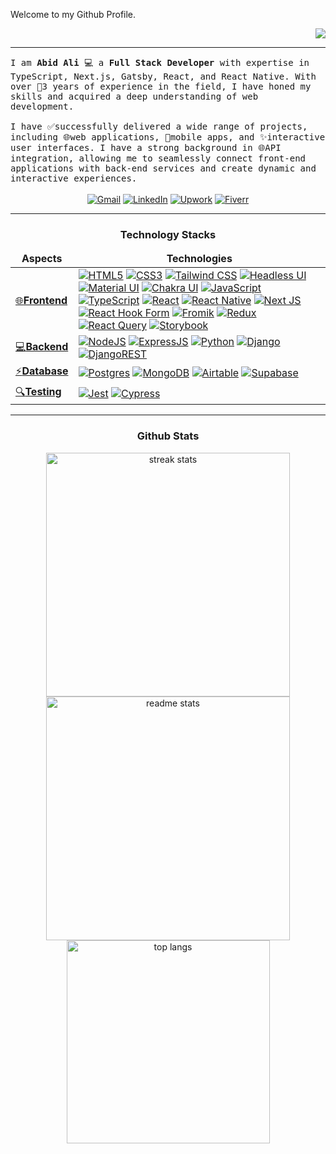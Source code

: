 Welcome to my Github Profile. <div align = 'right'>![](https://komarev.com/ghpvc/?username=abidali671&color=yellow)</div>
<hr/>
<samp>I am <b>Abid Ali</b> 💻 a <b>Full Stack Developer</b> with expertise in TypeScript, Next.js, Gatsby, React, and React Native. With over 🌟3 years of experience in the field, I have honed my skills and acquired a deep understanding of web development.
<br/>
<br/>
  I have ✅successfully delivered a wide range of projects, including 🌐web applications, 📱mobile apps, and ✨interactive user interfaces. I have a strong background in 🌐API integration, allowing me to seamlessly connect front-end applications with back-end services 
  and create dynamic and interactive experiences.
</samp>
<br/>
<br/>
<div align="center">
  <a href="mailto:abid.saeed.ali92@gmail.com" rel="nofollow">
    <img
      alt="Gmail"
      src="https://img.shields.io/badge/Gmail-EA4335?style=for-the-badge&logo=gmail&logoColor=white"
      style="max-width: 100%"
  /></a>
  <a
    href="https://www.linkedin.com/in/abid-ali-89ab4a1bb/"
    rel="nofollow"
    target="_blank"
  >
    <img
      alt="LinkedIn"
      src="https://img.shields.io/badge/LinkedIn-0A66C2?style=for-the-badge&logo=linkedin&logoColor=white"
      style="max-width: 100%"
  /></a>
  <a
    href="https://www.upwork.com/freelancers/~014093a104f15a71c0"
    rel="nofollow"
    target="_blank"
  >
    <img
      alt="Upwork"
      src="https://img.shields.io/badge/Upwork-6FDA44?style=for-the-badge&logo=upwork&logoColor=white"
      style="max-width: 100%"
  /></a>
  <a href="https://www.fiverr.com/abidsaeed92" rel="nofollow" target="_blank">
    <img
      alt="Fiverr"
      src="https://img.shields.io/badge/Fiverr-1DBF73?style=for-the-badge&logo=fiverr&logoColor=white"
      style="max-width: 100%"
  /></a>
</div>
<hr/>
<h3 border="none" align="center">Technology Stacks</h3>
<table>
  <thead align="center">
    <tr border="none">
      <td><b>Aspects</b></td>
      <td><b>Technologies</b></td>
    </tr>
  </thead>
  <tbody>
    <tr>
      <td>
        <a
          href="https://developer.mozilla.org/en-US/docs/Learn/Front-end_web_developer"
          rel="nofollow"
          target="_blank"
        >
          🌐<b>Frontend</b>
        </a>
      </td>
      <td>
        <a
          href="https://developer.mozilla.org/en-US/docs/Glossary/HTML5"
          rel="nofollow"
          target="_blank"
        >
          <img
            alt="HTML5"
            src="https://img.shields.io/badge/HTML5-E34F26?style=for-the-badge&logo=html5&logoColor=white"
            style="max-width: 100%"
        /></a>
        <a
          href="https://developer.mozilla.org/en-US/docs/Web/CSS"
          rel="nofollow"
          target="_blank"
        >
          <img
            alt="CSS3"
            src="https://img.shields.io/badge/CSS3-1572B6?style=for-the-badge&logo=css3&logoColor=white"
            style="max-width: 100%"
        /></a>
        <a href="https://tailwindcss.com/" rel="nofollow" target="_blank">
          <img
            alt="Tailwind CSS"
            src="https://img.shields.io/badge/Tailwind%20CSS-06B6D4?style=for-the-badge&logo=tailwindcss&logoColor=white"
            style="max-width: 100%"
        /></a>
        <a href="https://headlessui.com/" rel="nofollow" target="_blank">
          <img
            alt="Headless UI"
            src="https://img.shields.io/badge/headless_ui-66E3FF?style=for-the-badge&logo=headlessui&logoColor=black"
            style="max-width: 100%"
        /></a>
        <a href="https://mui.com/" rel="nofollow" target="_blank">
          <img
            alt="Material UI"
            src="https://img.shields.io/badge/Material%20UI-007FFF?style=for-the-badge&logo=mui&logoColor=white"
            style="max-width: 100%"
        /></a>
        <a href="https://chakra-ui.com/" rel="nofollow" target="_blank">
          <img
            alt="Chakra UI"
            src="https://img.shields.io/badge/Chakra_UI-319795?style=for-the-badge&logo=chakraui&logoColor=white"
            style="max-width: 100%"
        /></a>
        <a
          href="https://developer.mozilla.org/en-US/docs/Web/JavaScript"
          rel="nofollow"
          target="_blank"
        >
          <img
            alt="JavaScript"
            src="https://img.shields.io/badge/JavaScript-323330?style=for-the-badge&logo=javascript&logoColor=F7DF1E"
            style="max-width: 100%"
        /></a>
        <a
          href="https://www.typescriptlang.org/"
          rel="nofollow"
          target="_blank"
        >
          <img
            alt="TypeScript"
            src="https://img.shields.io/badge/TypeScript-007ACC?style=for-the-badge&logo=typescript&logoColor=white"
            style="max-width: 100%"
        /></a>
        <a href="https://reactjs.org/" rel="nofollow" target="_blank">
          <img
            alt="React"
            src="https://img.shields.io/badge/React-%2320232a?style=for-the-badge&logo=react&logoColor=%2361DAFB"
            style="max-width: 100%"
        /></a>
        <a href="https://reactnative.dev/" rel="nofollow" target="_blank">
          <img
            alt="React Native"
            src="https://img.shields.io/badge/react_native-%2320232a.svg?style=for-the-badge&logo=react&logoColor=%2361DAFB"
            style="max-width: 100%"
        /></a>
        <a href="https://nextjs.org/" rel="nofollow" target="_blank">
          <img
            alt="Next JS"
            src="https://img.shields.io/badge/next_js-000000.svg?style=for-the-badge&logo=nextdotjs&logoColor=%2361DAFB"
            style="max-width: 100%"
        /></a>
        <a href="https://react-hook-form.com/" rel="nofollow" target="_blank">
          <img
            alt="React Hook Form"
            src="https://img.shields.io/badge/React%20Hook%20Form-%23EC5990.svg?style=for-the-badge&logo=reacthookform&logoColor=white"
            style="max-width: 100%"
        /></a>
        <a href="https://formik.org/" rel="nofollow" target="_blank">
          <img
            alt="Fromik"
            src="https://img.shields.io/badge/Formik-2563EB.svg?style=for-the-badge&logo=formik&logoColor=white"
            style="max-width: 100%"
        /></a>
        <a href="https://redux.js.org/" rel="nofollow" target="_blank">
          <img
            alt="Redux"
            src="https://img.shields.io/badge/redux-toolkit-%23593d88.svg?style=for-the-badge&logo=redux&logoColor=white"
            style="max-width: 100%"
        /></a>
        <a
          href="https://tanstack.com/query/latest"
          rel="nofollow"
          target="_blank"
        >
          <img
            alt="React Query"
            src="https://img.shields.io/badge/React_Query-FF4154.svg?style=for-the-badge&logo=reactquery&logoColor=white"
            style="max-width: 100%"
        /></a>
        <a href="https://storybook.js.org/" rel="nofollow" target="_blank">
          <img
            alt="Storybook"
            src="https://img.shields.io/badge/-Storybook-FF4785?style=for-the-badge&logo=storybook&logoColor=white"
            style="max-width: 100%"
        /></a>
      </td>
    </tr>
    <tr>
      <td>
        <a
          href="https://www.techopedia.com/definition/29568/back-end-developer#:~:text=A%20back%2Dend%20developer%20is,front%2Dend%20application%20or%20system."
          rel="nofollow"
          target="_blank"
        >
          💻<b>Backend</b>
        </a>
      </td>
      <td>
        <a href="https://nodejs.org/en/" rel="nofollow" target="_blank">
          <img
            alt="NodeJS"
            src="https://img.shields.io/badge/Node.js-339933?style=for-the-badge&logo=nodedotjs&logoColor=white"
            style="max-width: 100%"
        /></a>
        <a href="https://expressjs.com/" rel="nofollow" target="_blank">
          <img
            alt="ExpressJS"
            src="https://img.shields.io/badge/Express.js-000000?style=for-the-badge&logo=express&logoColor=white"
            style="max-width: 100%"
        /></a>
        <a href="https://www.python.org/" rel="nofollow" target="_blank">
          <img
            alt="Python"
            src="https://img.shields.io/badge/python-3670A0?style=for-the-badge&logo=python&logoColor=ffdd54"
            style="max-width: 100%"
        /></a>
        <a href="https://www.djangoproject.com/" rel="nofollow" target="_blank">
          <img
            alt="Django"
            src="https://img.shields.io/badge/django-%23092E20.svg?style=for-the-badge&logo=django&logoColor=white"
            style="max-width: 100%"
        /></a>
        <a
          href="https://www.django-rest-framework.org/"
          rel="nofollow"
          target="_blank"
        >
          <img
            alt="DjangoREST"
            src="https://img.shields.io/badge/DJANGO-REST-ff1709?style=for-the-badge&logo=django&logoColor=white&color=ff1709&labelColor=gray"
            style="max-width: 100%"
        /></a>
      </td>
    </tr>
    <tr>
      <td>
        <a
          href="https://www.techtarget.com/searchdatamanagement/definition/database#:~:text=A%20database%20is%20information%20that,data%2C%20financials%20and%20product%20information."
          target="_blank"
        >
          ⚡<b>Database</b>
        </a>
      </td>
      <td>
        <a href="https://www.postgresql.org/" rel="nofollow" target="_blank">
          <img
            alt="Postgres"
            src="https://img.shields.io/badge/postgres-%23316192.svg?style=for-the-badge&logo=postgresql&logoColor=white"
            data-canonical-src="https://img.shields.io/badge/postgres-%23316192.svg?style=for-the-badge&logo=postgresql&logoColor=white"
            style="max-width: 100%"
        /></a>
        <a href="https://www.mongodb.com/" rel="nofollow" target="_blank">
          <img
            alt="MongoDB"
            src="https://img.shields.io/badge/MongoDB-4EA94B?style=for-the-badge&logo=mongodb&logoColor=white"
            data-canonical-src="https://img.shields.io/badge/MongoDB-4EA94B?style=for-the-badge&logo=mongodb&logoColor=white"
            style="max-width: 100%"
        /></a>
        <a href="https://www.airtable.com/" rel="nofollow" target="_blank">
          <img
            alt="Airtable"
            src="https://img.shields.io/badge/Airtable-18BFFF?style=for-the-badge&logo=airtable&logoColor=white"
            style="max-width: 100%"
        /></a>
        <a href="https://supabase.com/" rel="nofollow" target="_blank">
          <img
            alt="Supabase"
            src="https://img.shields.io/badge/Supabase-4EA94B?style=for-the-badge&logo=supabase&logoColor=white"
            style="max-width: 100%"
        /></a>
      </td>
    </tr>
    <tr>
      <td>
        <a
          target="_blank"
          href="https://www.techtarget.com/searchdatamanagement/definition/database#:~:text=A%20database%20is%20information%20that,data%2C%20financials%20and%20product%20information."
        >
          🔍<b>Testing</b>
        </a>
      </td>
      <td>
        <a href="https://jestjs.io/" rel="nofollow" target="_blank">
          <img
            alt="Jest"
            src="https://img.shields.io/badge/Jest-C21325?style=for-the-badge&logo=#C21325&logoColor=white"
            style="max-width: 100%"
        /></a>
        <a href="https://www.cypress.io/" rel="nofollow" target="_blank">
          <img
            alt="Cypress"
            src="https://img.shields.io/badge/Cypress-69D3A7?style=for-the-badge&logo=cypress&logoColor=white"
            style="max-width: 100%"
        /></a>
      </td>
    </tr>
  </tbody>
</table>
<hr/>
<h3 border="none" align="center">Github Stats</h3>
<div align=center>
  <img width=390 src="https://github-readme-streak-stats-salesp07.vercel.app/?user=abidali671&count_private=true&theme=react&border_radius=10" alt="streak stats"/>
  <img width=390 src="https://github-readme-stats-salesp07.vercel.app/api?username=abidali671&count_private=true&show_icons=true&theme=react&rank_icon=github&border_radius=10" alt="readme stats" />
  <br/>
  <img width=325 align="center" src="https://github-readme-stats-salesp07.vercel.app/api/top-langs/?username=abidali671&hide=HTML&langs_count=8&layout=compact&theme=react&border_radius=10&size_weight=0.5&count_weight=0.5&exclude_repo=github-readme-stats" alt="top langs" />
</div>
